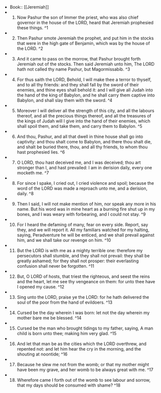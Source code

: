 - Book:: [[Jeremiah]]
- 1. Now Pashur the son of Immer the priest, who was also chief governor in the house of the LORD, heard that Jeremiah prophesied these things. ^1
- 2. Then Pashur smote Jeremiah the prophet, and put him in the stocks that were in the high gate of Benjamin, which was by the house of the LORD. ^2
- 3. And it came to pass on the morrow, that Pashur brought forth Jeremiah out of the stocks. Then said Jeremiah unto him, The LORD hath not called thy name Pashur, but Magormissabib. ^3
- 4. For thus saith the LORD, Behold, I will make thee a terror to thyself, and to all thy friends: and they shall fall by the sword of their enemies, and thine eyes shall behold it: and I will give all Judah into the hand of the king of Babylon, and he shall carry them captive into Babylon, and shall slay them with the sword. ^4
- 5. Moreover I will deliver all the strength of this city, and all the labours thereof, and all the precious things thereof, and all the treasures of the kings of Judah will I give into the hand of their enemies, which shall spoil them, and take them, and carry them to Babylon. ^5
- 6. And thou, Pashur, and all that dwell in thine house shall go into captivity: and thou shalt come to Babylon, and there thou shalt die, and shalt be buried there, thou, and all thy friends, to whom thou hast prophesied lies. ^6
- 7. O LORD, thou hast deceived me, and I was deceived; thou art stronger than I, and hast prevailed: I am in derision daily, every one mocketh me. ^7
- 8. For since I spake, I cried out, I cried violence and spoil; because the word of the LORD was made a reproach unto me, and a derision, daily. ^8
- 9. Then I said, I will not make mention of him, nor speak any more in his name. But his word was in mine heart as a burning fire shut up in my bones, and I was weary with forbearing, and I could not stay. ^9
- 10. For I heard the defaming of many, fear on every side. Report, say they, and we will report it. All my familiars watched for my halting, saying, Peradventure he will be enticed, and we shall prevail against him, and we shall take our revenge on him. ^10
- 11. But the LORD is with me as a mighty terrible one: therefore my persecutors shall stumble, and they shall not prevail: they shall be greatly ashamed; for they shall not prosper: their everlasting confusion shall never be forgotten. ^11
- 12. But, O LORD of hosts, that triest the righteous, and seest the reins and the heart, let me see thy vengeance on them: for unto thee have I opened my cause. ^12
- 13. Sing unto the LORD, praise ye the LORD: for he hath delivered the soul of the poor from the hand of evildoers. ^13
- 14. Cursed be the day wherein I was born: let not the day wherein my mother bare me be blessed. ^14
- 15. Cursed be the man who brought tidings to my father, saying, A man child is born unto thee; making him very glad. ^15
- 16. And let that man be as the cities which the LORD overthrew, and repented not: and let him hear the cry in the morning, and the shouting at noontide; ^16
- 17. Because he slew me not from the womb; or that my mother might have been my grave, and her womb to be always great with me. ^17
- 18. Wherefore came I forth out of the womb to see labour and sorrow, that my days should be consumed with shame? ^18
